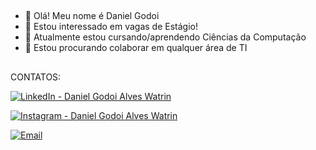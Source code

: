 ##
- 👋 Olá! Meu nome é Daniel Godoi
- 👀 Estou interessado em vagas de Estágio!
- 🌱 Atualmente estou cursando/aprendendo Ciências da Computação
- 💞️ Estou procurando colaborar em qualquer área de TI


##
CONTATOS:

[![LinkedIn - Daniel Godoi Alves Watrin](https://img.shields.io/badge/LinkedIn-Profile-blue?logo=linkedin&style=for-the-badge)](https://www.linkedin.com/in/daniel-godoi-alves-watrin-038b8935b/?trk=opento_sprofile_details)

[![Instagram - Daniel Godoi Alves Watrin](https://img.shields.io/badge/Instagram-@daniel._godoi-FF2A68?logo=instagram&style=for-the-badge)](https://www.instagram.com/daniel._godoi/)

[![Email](https://img.shields.io/badge/Email-daniel.watrin%40sempreceub.com-D14836?style=for-the-badge&logo=gmail&logoColor=white)](mailto:daniel.watrin@sempreceub.com)


